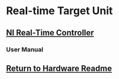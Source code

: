 # Real-time Target Unit
## [NI Real-Time Controller](NI_PX1e_8106)
### User Manual
## [Return to Hardware Readme](https://github.com/ARTS-Laboratory/Senior-Design-Project-EMCH427-002-Team-4-Downey/tree/main/CLAMS_Hardware#readme)
